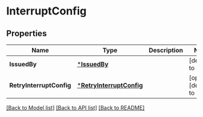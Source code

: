 # InterruptConfig

## Properties
Name | Type | Description | Notes
------------ | ------------- | ------------- | -------------
**IssuedBy** | [***IssuedBy**](IssuedBy.md) |  | [default to null]
**RetryInterruptConfig** | [***RetryInterruptConfig**](RetryInterruptConfig.md) |  | [optional] [default to null]

[[Back to Model list]](../README.md#documentation-for-models) [[Back to API list]](../README.md#documentation-for-api-endpoints) [[Back to README]](../README.md)

